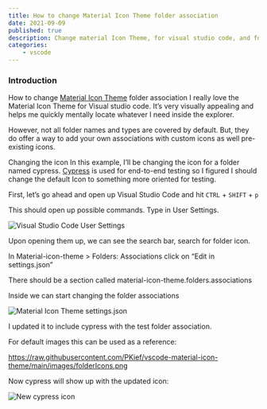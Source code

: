 ```yaml
---
title: How to change Material Icon Theme folder association
date: 2021-09-09
published: true
description: Change material Icon Theme, for visual studio code, and folder associations. Choose any icon to display in the file explorer.
categories:
    - vscode
---
```


### Introduction

How to change [Material Icon Theme](https://marketplace.visualstudio.com/items?itemName=PKief.material-icon-theme) folder association
I really love the Material Icon Theme for Visual studio code. It’s very visually appealing and helps me quickly mentally locate whatever I need inside the explorer.

However, not all folder names and types are covered by default. But, they do offer a way to add your own associations with custom icons as well pre-existing icons.

Changing the icon
In this example, I’ll be changing the icon for a folder named cypress. [Cypress](https://www.cypress.io/) is used for end-to-end testing so I figured I should change the default Icon to something more oriented for testing.

First, let’s go ahead and open up Visual Studio Code and hit `CTRL` + `SHIFT` + `p`

This should open up possible commands. Type in User Settings.

![Visual Studio Code User Settings](https://cdn.hashnode.com/res/hashnode/image/upload/v1649284606138/cfwZqUEmT.png)

Upon opening them up, we can see the search bar, search for folder icon.

In Material-icon-theme > Folders: Associations click on “Edit in settings.json”

There should be a section called material-icon-theme.folders.associations

Inside we can start changing the folder associations

![Material Icon Theme settings.json](https://cdn.hashnode.com/res/hashnode/image/upload/v1649284607345/pUIDovuTs2.png)

I updated it to include cypress with the test folder association.

For default images this can be used as a reference:

https://raw.githubusercontent.com/PKief/vscode-material-icon-theme/main/images/folderIcons.png

Now cypress will show up with the updated icon:

![New cypress icon](https://cdn.hashnode.com/res/hashnode/image/upload/v1649284608477/uEhtI5S_q.png)
